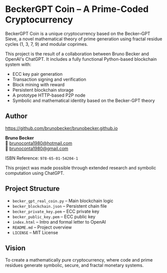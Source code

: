 # BeckerGPT Coin – A Prime-Coded Cryptocurrency

BeckerGPT Coin is a unique cryptocurrency based on the Becker–GPT Sieve, a novel mathematical theory of prime generation using fractal residue cycles (1, 3, 7, 9) and modular coprimes.

This project is the result of a collaboration between Bruno Becker and OpenAI's ChatGPT. It includes a fully functional Python-based blockchain system with:

- ECC key pair generation
- Transaction signing and verification
- Block mining with reward
- Persistent blockchain storage
- A prototype HTTP-based P2P node
- Symbolic and mathematical identity based on the Becker-GPT theory

## Author

https://github.com/brunobecker/brunobecker.github.io

**Bruno Becker**  
📧 brunoconta1980@hotmail.com  
📧 brunoconta1980@gmail.com  

ISBN Reference: `978-65-01-54204-1`

This project was made possible through extended research and symbolic computation using ChatGPT.

## Project Structure

- `becker_gpt_real_coin.py` – Main blockchain logic
- `becker_blockchain.json` – Persistent chain file
- `becker_private_key.pem` – ECC private key
- `becker_public_key.pem` – ECC public key
- `index.html` – Intro and formal letter to OpenAI
- `README.md` – Project overview
- `LICENSE` – MIT License

## Vision

To create a mathematically pure cryptocurrency, where code and prime residues generate symbolic, secure, and fractal monetary systems.
